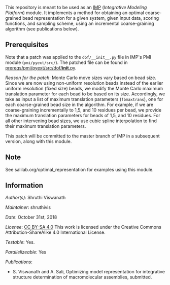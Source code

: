This repository is meant to be used as an [IMP](https://integrativemodeling.org) (*Integrative Modeling Platform*) module. 
It implements a method for obtaining an optimal coarse-grained bead representation for a given system, given input data, scoring functions, and sampling scheme, using an incremental coarse-graining algorithm (see publications below). 

## Prerequisites 
Note that a patch was applied to the `dof/__init__.py` file in IMP's PMI module (`pmi/pyext/src/`). The patched file can be found in [prereqs/pmi/pyext/src/dof/__init__.py](prereqs/pmi/pyext/src/dof/__init__.py). 

*Reason for the patch*: Monte Carlo move sizes vary based on bead size. Since we are now using non-uniform resolution beads instead of the earlier uniform resolution (fixed size) beads, we modify the Monte Carlo maximum translation parameter for each bead to be based on its size. Accordingly, we take as input a list of maximum translation parameters (`fbmaxtrans`), one for each coarse-grained bead size in the algorithm. For example, if we are coarse-graining incrementally to 1,5, and 10 residues per bead, we provide the maximum translation parameters for beads of 1,5, and 10 residues. For all other intervening bead sizes, we use cubic spline interpolation to find their maximum translation parameters. 

This patch will be committed to the master branch of IMP in a subsequent version, along with this module. 

## Note
See salilab.org/optimal_representation for examples using this module. 

## Information
_Author(s)_: Shruthi Viswanath 

_Maintainer_: shruthivis

_Date_: October 31st, 2018 

_License_: [CC BY-SA 4.0](https://creativecommons.org/licenses/by-sa/4.0/)
This work is licensed under the Creative Commons Attribution-ShareAlike 4.0
International License.

_Testable_: Yes.

_Parallelizeable_: Yes

_Publications_:
- S. Viswanath and A. Sali, Optimizing model representation for integrative structure determination of macromolecular assemblies, submitted. 
